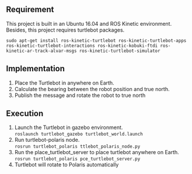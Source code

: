 ## Requirement

This project is built in an Ubuntu 16.04 and ROS Kinetic environment. Besides, this project requires turtlebot packages.

`sudo apt-get install ros-kinetic-turtlebot ros-kinetic-turtlebot-apps ros-kinetic-turtlebot-interactions ros-kinetic-kobuki-ftdi ros-kinetic-ar-track-alvar-msgs ros-kinetic-turtlebot-simulator`

## Implementation

1.  Place the Turtlebot in anywhere on Earth.
2.  Calculate the bearing between the robot position and true north.
3.  Publish the message and rotate the robot to true north

## Execution

1.  Launch the Turtlebot in gazebo environment.  
    `roslaunch turtlebot_gazebo turtlebot_world.launch`
2.  Run turtlebot-polaris node.  
    `rosrun turtlebot_polaris ttlebot_polaris_node.py`
3.  Run the place\_turtlebot\_server to place turtlebot anywhere on Earth.  
    `rosrun turtlebot_polaris pce_turtlebot_server.py`
4.  Turtlebot will rotate to Polaris automatically
